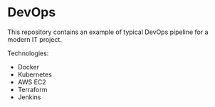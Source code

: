 # DevOps
This repository contains an example of typical DevOps pipeline for a modern IT project.

Technologies:
* Docker
* Kubernetes
* AWS EC2
* Terraform
* Jenkins
